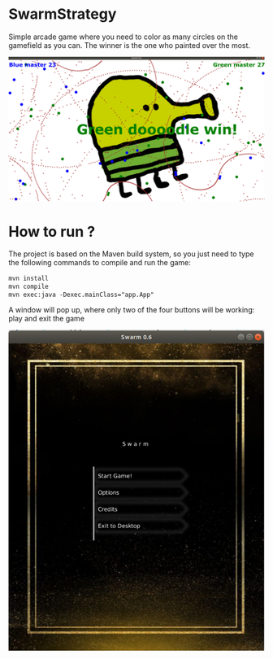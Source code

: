 # SwarmStrategy

Simple arcade game where you need to color as many circles on the gamefield  as you can. The winner is the one who painted over the most. 

![alt text](https://github.com/ProValdi/Swarm/blob/master/gameview.png)

# How to run ?

The project is based on the Maven build system, so you just need to type the following commands to compile and run the game:


```
mvn install
mvn compile
mvn exec:java -Dexec.mainClass="app.App"
```

A window will pop up, where only two of the four buttons will be working: play and exit the game

![alt text](https://github.com/ProValdi/Swarm/blob/master/preview.png)
